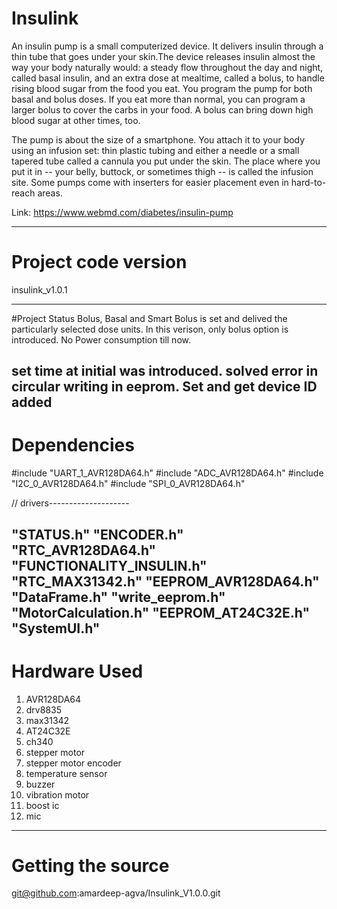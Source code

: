 # Insulink

An insulin pump is a small computerized device. It delivers insulin through a thin tube that goes under your skin.The device releases insulin almost the way your body naturally would: a steady flow throughout the day and night, called basal insulin, and an extra dose at mealtime, called a bolus, to handle rising blood sugar from the food you eat. You program the pump for both basal and bolus doses. If you eat more than normal, you can program a larger bolus to cover the carbs in your food. A bolus can bring down high blood sugar at other times, too.

The pump is about the size of a smartphone. You attach it to your body using an infusion set: thin plastic tubing and either a needle or a small tapered tube called a cannula you put under the skin. The place where you put it in -- your belly, buttock, or sometimes thigh -- is called the infusion site. Some pumps come with inserters for easier placement even in hard-to-reach areas.

Link:
https://www.webmd.com/diabetes/insulin-pump

--------------------------------------------------------------------------------

# Project code version
  insulink_v1.0.1

--------------------------------------------------------------------------------

#Project Status
 Bolus, Basal and Smart Bolus is set and delived the particularly selected dose units.
 In this verison, only bolus option is introduced.
 No Power consumption till now.
 
 set time at initial was introduced.
 solved error in circular writing in eeprom.
 Set and get device ID added
--------------------------------------------------------------------------------

# Dependencies
#include "UART_1_AVR128DA64.h"
#include "ADC_AVR128DA64.h"
#include "I2C_0_AVR128DA64.h"
#include "SPI_0_AVR128DA64.h"


// drivers--------------------

"STATUS.h"
"ENCODER.h"
"RTC_AVR128DA64.h"
"FUNCTIONALITY_INSULIN.h"
"RTC_MAX31342.h"
"EEPROM_AVR128DA64.h"
"DataFrame.h"
"write_eeprom.h"
"MotorCalculation.h"
"EEPROM_AT24C32E.h"
"SystemUI.h"
--------------------------------------------------------------------------------

# Hardware Used
1. AVR128DA64
2. drv8835
3. max31342
4. AT24C32E
5. ch340
6. stepper motor
7. stepper motor encoder
8. temperature sensor
9. buzzer
10. vibration motor
11. boost ic
12. mic

--------------------------------------------------------------------------------

# Getting the source
git@github.com:amardeep-agva/Insulink_V1.0.0.git
